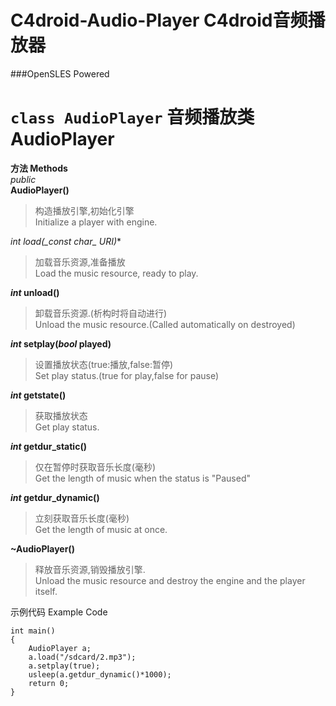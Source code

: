 # C4droid-Audio-Player C4droid音频播放器
###OpenSLES Powered

# ``class AudioPlayer``  音频播放类 AudioPlayer  
**方法 Methods**  
*public*  
**AudioPlayer()**  
>构造播放引擎,初始化引擎  
Initialize a player with engine. 

**_int_ load(_const char*_ URI)**  
>加载音乐资源,准备播放  
Load the music resource, ready to play.  

**_int_ unload()**  
>卸载音乐资源.(析构时将自动进行)  
Unload the music resource.(Called automatically on destroyed)  

**_int_ setplay(_bool_ played)**  
>设置播放状态(true:播放,false:暂停)  
Set play status.(true for play,false for pause)  

**_int_ getstate()**  
>获取播放状态  
Get play status.  

**_int_ getdur_static()**  
>仅在暂停时获取音乐长度(毫秒)  
Get the length of music when the status is "Paused"  

**_int_ getdur_dynamic()**  
>立刻获取音乐长度(毫秒)  
Get the length of music at once.  

**~AudioPlayer()**  
>释放音乐资源,销毁播放引擎.  
Unload the music resource and destroy the engine and the player itself.  


示例代码 Example Code  
```
int main()
{
    AudioPlayer a;
    a.load("/sdcard/2.mp3");
    a.setplay(true);
    usleep(a.getdur_dynamic()*1000);
    return 0;
}
```
